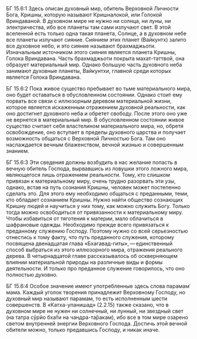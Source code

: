 БГ 15.6:1	Здесь описан духовный мир, обитель Верховной Личности Бога, Кришны, которую называют Кришналокой, или Голокой Вриндаваной. В духовном мире не нужно ни солнца, ни луны, ни электричества, ибо все планеты там сами излучают свет. В этой вселенной есть только одна такая планета, Солнце, а в духовном небе все планеты излучают сияние. Сиянием этих планет (Вайкунтх) залито все духовное небо, и это сияние называют брахмаджьоти. Изначальным источником этого сияния является планета Кришны, Голока Вриндавана. Часть брахмаджьоти покрыта махат-таттвой, она образует материальный мир. Однако большую часть духовного неба занимают духовные планеты, Вайкунтхи, главной среди которых является Голока Вриндавана.

БГ 15.6:2	Пока живое существо пребывает во тьме материального мира, оно будет оставаться в обусловленном состоянии. Однако стоит ему порвать все связи с иллюзорным деревом материальной жизни, которое является искаженным отражением духовной реальности, как оно достигнет духовного неба и обретет свободу. После этого оно уже не вернется в материальный мир. В обусловленном состоянии живое существо считает себя властелином материального мира, но, обретя освобождение, оно вступает в пределы духовного царства и получает возможность общаться с Верховной Личностью Бога. Там оно наслаждается вечным блаженством, вечной жизнью и совершенным знанием.

БГ 15.6:3	Эти сведения должны возбудить в нас желание попасть в вечную обитель Господа, вырвавшись из ловушки этого ложного мира, являющегося лишь отражением реальности. Тому, кто слишком привязан к материальному миру, очень трудно разорвать эти узы, однако, встав на путь сознания Кришны, человек может постепенно сделать это. Для этого ему необходимо общаться с преданными, теми, кто обладает сознанием Кришны. Нужно найти общество сознающих Кришну людей и научиться у них тому, как можно служить Богу. Только тогда можно освободиться от привязанности к материальному миру. Чтобы избавиться от тяготения к материи, мало облачиться в шафрановые одежды. Необходимо прежде всего привязаться к преданному служению Господу. Поэтому нужно со всей серьезностью отнестись к тому факту, что путь преданного служения, которому посвящена двенадцатая глава «Бхагавад-гиты», — единственный способ выбраться из этого иллюзорного мира, отражения реального дерева. В четырнадцатой главе рассказывалось об оскверняющем влиянии материальной природы на различные виды и формы деятельности. И только про преданное служение говорилось, что оно полностью духовно.

БГ 15.6:4	Особое значение имеют употребленные здесь слова парамам̇ мама. Каждый уголок творения принадлежит Верховному Господу, но духовный мир называют парамам, то есть исполненным шести совершенств. В «Катха-упанишад» (2.2.15) также сказано, что в духовном мире не нужен ни солнечный, ни лунный, ни звездный свет (на татра сӯрйо бха̄ти на чандра-та̄ракам), ибо все в том мире озарено светом внутренней энергии Верховного Господа. Достичь этой вечной обители можно, только предавшись Господу, и никак иначе.